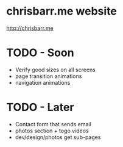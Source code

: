 # chrisbarr.me website
http://chrisbarr.me


# TODO - Soon
* Verify good sizes on all screens
* page transition animations
* navigation animations

# TODO - Later
* Contact form that sends email
* photos section + togo videos
* dev/design/photos get sub-pages
